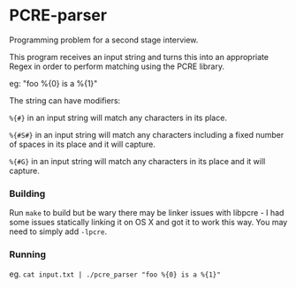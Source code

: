 # PCRE-parser
Programming problem for a second stage interview. 

This program receives an input string
and turns this into an appropriate Regex
in order to perform matching using the
PCRE library.

eg: "foo %{0} is a %{1}"

The string can have modifiers:

`%{#}` in an input string will match any
characters in its place.

`%{#S#}` in an input string will match
any characters including a fixed number
of spaces in its place and it will capture.

`%{#G}` in an input string will match
any characters in its place and it will
capture.

### Building

Run `make` to build but be wary there may be linker issues with libpcre - I had some issues statically linking it on OS X and got it to work this way. You may need to simply add `-lpcre`. 

### Running

eg. `cat input.txt | ./pcre_parser "foo %{0} is a %{1}"`
